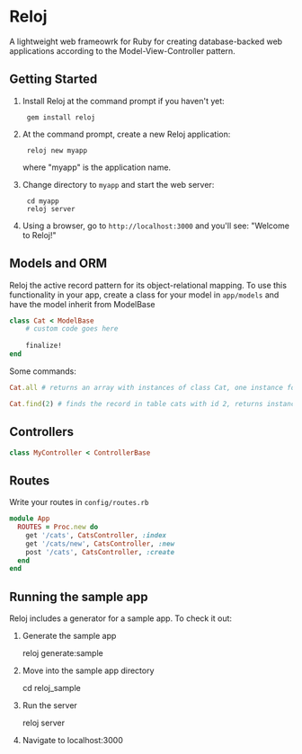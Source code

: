 # Reloj
A lightweight web frameowrk for Ruby for creating database-backed web applications according to the Model-View-Controller pattern.

## Getting Started

1. Install Reloj at the command prompt if you haven't yet:

        gem install reloj

2. At the command prompt, create a new Reloj application:

        reloj new myapp

   where "myapp" is the application name.

3. Change directory to `myapp` and start the web server:

        cd myapp
        reloj server


4. Using a browser, go to `http://localhost:3000` and you'll see:
"Welcome to Reloj!"

## Models and ORM
Reloj the active record pattern for its object-relational mapping.
To use this functionality in your app, create a class for your model in `app/models` and have the model inherit from ModelBase
```ruby
class Cat < ModelBase
	# custom code goes here
	
	finalize!
end
```
Some commands:

```ruby
Cat.all # returns an array with instances of class Cat, one instance for each row in table cats
```
```ruby
Cat.find(2) # finds the record in table cats with id 2, returns instance of Cat corresponding to that record
```

## Controllers
```ruby
class MyController < ControllerBase
```

## Routes
Write your routes in `config/routes.rb`

```ruby
module App
  ROUTES = Proc.new do
    get '/cats', CatsController, :index
    get '/cats/new', CatsController, :new
    post '/cats', CatsController, :create
  end
end
```

## Running the sample app
Reloj includes a generator for a sample app. To check it out:
1. Generate the sample app
	
	reloj generate:sample
	
2. Move into the sample app directory
	
	cd reloj_sample
	
3. Run the server

	reloj server
	
4. Navigate to localhost:3000